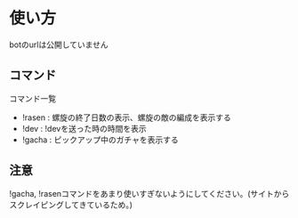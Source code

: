 # 使い方

botのurlは公開していません

## コマンド

コマンド一覧<br>

- !rasen : 螺旋の終了日数の表示、螺旋の敵の編成を表示する<br>
- !dev : !devを送った時の時間を表示<br>
- !gacha : ピックアップ中のガチャを表示する<br>

## 注意

!gacha, !rasenコマンドをあまり使いすぎないようにしてください。(サイトからスクレイピングしてきているため。)